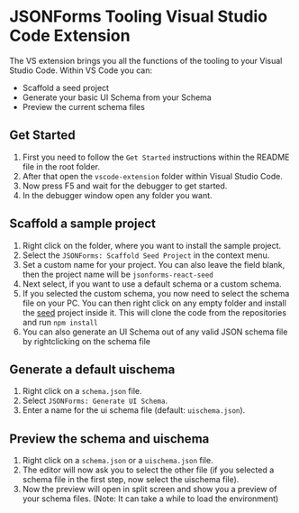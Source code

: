 # JSONForms Tooling Visual Studio Code Extension

The VS extension brings you all the functions of the tooling to your Visual Studio Code. Within VS Code you can:

* Scaffold a seed project
* Generate your basic UI Schema from your Schema
* Preview the current schema files

## Get Started

1. First you need to follow the `Get Started` instructions within the README file in the root folder. 
2. After that open the `vscode-extension` folder within Visual Studio Code.
3. Now press F5 and wait for the debugger to get started. 
4. In the debugger window open any folder you want. 

## Scaffold a sample project
1. Right click on the folder, where you want to install the sample project.
2. Select the `JSONForms: Scaffold Seed Project` in the context menu.
3. Set a custom name for your project. You can also leave the field blank, then the project name will be `jsonforms-react-seed`
4. Next select, if you want to use a default schema or a custom schema.
5. If you selected the custom schema, you now need to select the schema file on your PC.
 You can then right click on any empty folder and install the [seed](https://github.com/eclipsesource/jsonforms-react-seed) project inside it. This will clone the code from the repositories and run `npm install`
6. You can also generate an UI Schema out of any valid JSON schema file by rightclicking on the schema file

## Generate a default uischema
1. Right click on a `schema.json` file.
2. Select `JSONForms: Generate UI Schema`.
3. Enter a name for the ui schema file (default: `uischema.json`).

## Preview the schema and uischema
1. Right click on a `schema.json` or a `uischema.json` file.
2. The editor will now ask you to select the other file (if you selected a schema file in the first step, now select the uischema file).
3. Now the preview will open in split screen and show you a preview of your schema files. (Note: It can take a while to load the environment)